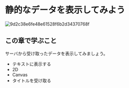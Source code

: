 # 静的なデータを表示してみよう

![9d2c38e6fe48e61528f6b2d34370768f](https://i.gyazo.com/9d2c38e6fe48e61528f6b2d34370768f.png)

## この章で学ぶこと

サーバから受け取ったデータを表示してみましょう。

- テキストに表示する
- 2D
- Canvas
- タイトルを受け取る